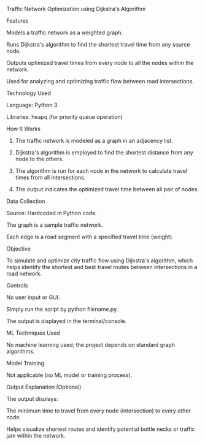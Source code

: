 Traffic Network Optimization using Dijkstra's Algorithm

Features

Models a traffic network as a weighted graph.

Runs Dijkstra's algorithm to find the shortest travel time from any source node.

Outputs optimized travel times from every node to all the nodes within the network.

Used for analyzing and optimizing traffic flow between road intersections.

Technology Used

Language: Python 3

Libraries: heapq (for priority queue operation)

How It Works

1. The traffic network is modeled as a graph in an adjacency list.


2. Dijkstra's algorithm is employed to find the shortest distance from any node to the others.

3. The algorithm is run for each node in the network to calculate travel times from all intersections.

4. The output indicates the optimized travel time between all pair of nodes.

Data Collection

Source: Hardcoded in Python code.

The graph is a sample traffic network.

Each edge is a road segment with a specified travel time (weight).

Objective

To simulate and optimize city traffic flow using Dijkstra's algorithm, which helps identify the shortest and best travel routes between intersections in a road network.

Controls

No user input or GUI.

Simply run the script by python filename.py.

The output is displayed in the terminal/console.

ML Techniques Used

No machine learning used; the project depends on standard graph algorithms.

Model Training

Not applicable (no ML model or training process).

Output Explanation (Optional)

The output displays:

The minimum time to travel from every node (intersection) to every other node.

Helps visualize shortest routes and identify potential bottle necks or traffic jam within the network.
